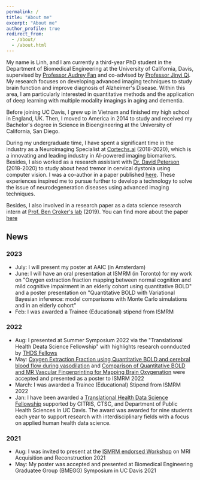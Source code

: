 ```yaml
---
permalink: /
title: "About me"
excerpt: "About me"
author_profile: true
redirect_from: 
  - /about/
  - /about.html
---
```


My name is Linh, and I am currently a third-year PhD student in the Department of Biomedical Engineering at the University of California, Davis, supervised by [Professor Audrey Fan](https://fanlab.engineering.ucdavis.edu) and co-advised by [Professor Jinyi Qi](https://faculty.engineering.ucdavis.edu/qi/). My research focuses on developing advanced imaging techniques to study brain function and improve diagnosis of Alzheimer's Disease. Within this area, I am particularly interested in quantitative methods and the application of deep learning with multiple modality imagings in aging and dementia. 

Before joining UC Davis, I grew up in Vietnam and finished my high school in England, UK. Then, I moved to America in 2014 to study and received my Bachelor's degree in Science in Bioengineering at the University of California, San Diego. 

During my undergraduate time, I have spent a significant time in the industry as a Neuroimaging Specialist at [Cortechs.ai](https://www.cortechs.ai) (2018-2020), which is a innovating and leading industry in AI-powered imaging biomarkers. Besides, I also worked as a research assistant with [Dr. David Peterson](https://cnc.ucsd.edu) (2018-2020) to study about head tremor in cervical dystonia using computer vision. I was a co-author in a paper published [here](hhttps://www.sciencedirect.com/science/article/pii/S0022510X22000132). These experiences inspired me to pursue further to develop a technology to solve the issue of neurodegeneration diseases using advanced imaging techniques.

 Besides, I also involved in a research paper as a data science research intern at [Prof. Ben Croker's lab](https://www.crokerlab.com/home) (2019). You can find more about the paper [here](https://www.jci.org/articles/view/147076)

## News

### 2023
- July: I will present my poster at AAIC (in Amsterdam) 
- June: I will have an oral presentation at ISMRM (in Toronto) for my work on "Oxygen extraction fraction mapping between normal cognition and mild cognitive impairment in an elderly cohort using quantitative BOLD" and a poster presentation on "Quantitative BOLD with Variational Bayesian inference: model comparisons with Monte Carlo simulations and in an elderly cohort"
- Feb: I was awarded a Trainee (Educational) stipend from ISMRM 

### 2022
- Aug: I presented at Summer Symposium 2022 via the "Translational Health Deata Science Fellowship" with highlights research connducted by [THDS Fellows](https://datalab.ucdavis.edu/2021/12/17/announcing-2022-translational-health-data-science-fellows/)
- May: [Oxygen Extraction Fraction using Quantitative BOLD and cerebral blood flow during vasodilation](https://submissions.mirasmart.com/ISMRM2022/Itinerary/ConferenceMatrixEventDetail.aspx?ses=G-144) and [Comparison of Quantitative BOLD and MR Vascular Fingerprinting for Mapping Brain Oxygenation](https://submissions.mirasmart.com/ISMRM2022/Itinerary/ConferenceMatrixEventDetail.aspx?ses=G-144) were accepted and presented as a poster to ISMRM 2022
- March: I was awarded a Trainee (Educational) Stipend from ISMRM 2022
- Jan: I have been awarded a [Translational Health Data Science Fellowship](https://datalab.ucdavis.edu/2021/12/17/announcing-2022-translational-health-data-science-fellows/) supported by CITRIS, CTSC, and Department of Public Health Sciences in UC Davis. The award was awarded for nine students each year to support research with interdisciplinary fields with a focus on applied human health data science. 

### 2021
- Aug: I was invited to present at the [ISMRM endorsed Workshop](https://mriworkshop.mgh.harvard.edu/workshop-program/) on MRI Acquisition and Reconstruction 2021
- May: My poster was accepted and presented at Biomedical Engineering Graduatee Group (BMEGG) Symposium in UC Davis 2021